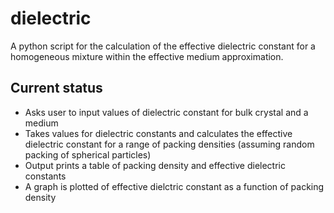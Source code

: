 dielectric
==========

A python script for the calculation of the effective dielectric constant for a homogeneous mixture 
within the effective medium approximation. 

Current status
--------------

* Asks user to input values of dielectric constant for bulk crystal and a medium
* Takes values for dielectric constants and calculates the effective dielectric constant for a range 
  of packing densities (assuming random packing of spherical particles)
* Output prints a table of packing density and effective dielectric constants
* A graph is plotted of effective dielctric constant as a function of packing density
